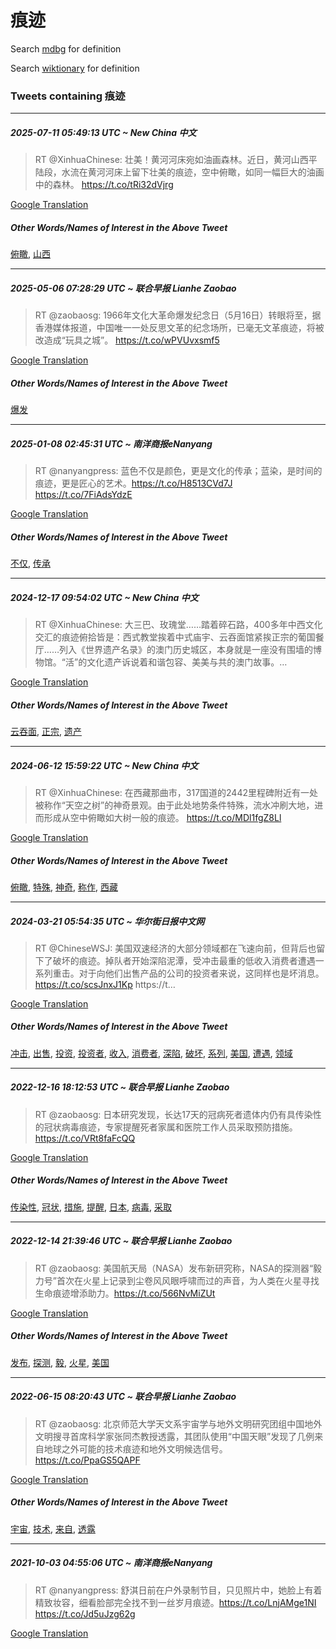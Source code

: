 # 痕迹

Search [mdbg](https://www.mdbg.net/chinese/dictionary?page=worddict&wdrst=0&wdqb=痕迹) for definition

Search [wiktionary](https://en.wiktionary.org/wiki/痕迹) for definition

### Tweets containing 痕迹

___
##### 2025-07-11 05:49:13 UTC ~ New China 中文
> RT @XinhuaChinese: 壮美！黄河河床宛如油画森林。近日，黄河山西平陆段，水流在黄河河床上留下壮美的痕迹，空中俯瞰，如同一幅巨大的油画中的森林。 https://t.co/tRi32dVjrg

[Google Translation](https://translate.google.com/?hi=en&tab=TT&sl=zh-CN&tl=en&op=translate&text=RT+%40XinhuaChinese%3A+%E5%A3%AE%E7%BE%8E%EF%BC%81%E9%BB%84%E6%B2%B3%E6%B2%B3%E5%BA%8A%E5%AE%9B%E5%A6%82%E6%B2%B9%E7%94%BB%E6%A3%AE%E6%9E%97%E3%80%82%E8%BF%91%E6%97%A5%EF%BC%8C%E9%BB%84%E6%B2%B3%E5%B1%B1%E8%A5%BF%E5%B9%B3%E9%99%86%E6%AE%B5%EF%BC%8C%E6%B0%B4%E6%B5%81%E5%9C%A8%E9%BB%84%E6%B2%B3%E6%B2%B3%E5%BA%8A%E4%B8%8A%E7%95%99%E4%B8%8B%E5%A3%AE%E7%BE%8E%E7%9A%84%E7%97%95%E8%BF%B9%EF%BC%8C%E7%A9%BA%E4%B8%AD%E4%BF%AF%E7%9E%B0%EF%BC%8C%E5%A6%82%E5%90%8C%E4%B8%80%E5%B9%85%E5%B7%A8%E5%A4%A7%E7%9A%84%E6%B2%B9%E7%94%BB%E4%B8%AD%E7%9A%84%E6%A3%AE%E6%9E%97%E3%80%82+https%3A%2F%2Ft.co%2FtRi32dVjrg)
##### Other Words/Names of Interest in the Above Tweet
[俯瞰](俯瞰.md), [山西](山西.md)
___
##### 2025-05-06 07:28:29 UTC ~ 联合早报 Lianhe Zaobao
> RT @zaobaosg: 1966年文化大革命爆发纪念日（5月16日）转眼将至，据香港媒体报道，中国唯一一处反思文革的纪念场所，已毫无文革痕迹，将被改造成“玩具之城”。 https://t.co/wPVUvxsmf5

[Google Translation](https://translate.google.com/?hi=en&tab=TT&sl=zh-CN&tl=en&op=translate&text=RT+%40zaobaosg%3A+1966%E5%B9%B4%E6%96%87%E5%8C%96%E5%A4%A7%E9%9D%A9%E5%91%BD%E7%88%86%E5%8F%91%E7%BA%AA%E5%BF%B5%E6%97%A5%EF%BC%885%E6%9C%8816%E6%97%A5%EF%BC%89%E8%BD%AC%E7%9C%BC%E5%B0%86%E8%87%B3%EF%BC%8C%E6%8D%AE%E9%A6%99%E6%B8%AF%E5%AA%92%E4%BD%93%E6%8A%A5%E9%81%93%EF%BC%8C%E4%B8%AD%E5%9B%BD%E5%94%AF%E4%B8%80%E4%B8%80%E5%A4%84%E5%8F%8D%E6%80%9D%E6%96%87%E9%9D%A9%E7%9A%84%E7%BA%AA%E5%BF%B5%E5%9C%BA%E6%89%80%EF%BC%8C%E5%B7%B2%E6%AF%AB%E6%97%A0%E6%96%87%E9%9D%A9%E7%97%95%E8%BF%B9%EF%BC%8C%E5%B0%86%E8%A2%AB%E6%94%B9%E9%80%A0%E6%88%90%E2%80%9C%E7%8E%A9%E5%85%B7%E4%B9%8B%E5%9F%8E%E2%80%9D%E3%80%82+https%3A%2F%2Ft.co%2FwPVUvxsmf5)
##### Other Words/Names of Interest in the Above Tweet
[爆发](爆发.md)
___
##### 2025-01-08 02:45:31 UTC ~ 南洋商报eNanyang
> RT @nanyangpress: 蓝色不仅是颜色，更是文化的传承；蓝染，是时间的痕迹，更是匠心的艺术。https://t.co/H8513CVd7J https://t.co/7FiAdsYdzE

[Google Translation](https://translate.google.com/?hi=en&tab=TT&sl=zh-CN&tl=en&op=translate&text=RT+%40nanyangpress%3A+%E8%93%9D%E8%89%B2%E4%B8%8D%E4%BB%85%E6%98%AF%E9%A2%9C%E8%89%B2%EF%BC%8C%E6%9B%B4%E6%98%AF%E6%96%87%E5%8C%96%E7%9A%84%E4%BC%A0%E6%89%BF%EF%BC%9B%E8%93%9D%E6%9F%93%EF%BC%8C%E6%98%AF%E6%97%B6%E9%97%B4%E7%9A%84%E7%97%95%E8%BF%B9%EF%BC%8C%E6%9B%B4%E6%98%AF%E5%8C%A0%E5%BF%83%E7%9A%84%E8%89%BA%E6%9C%AF%E3%80%82https%3A%2F%2Ft.co%2FH8513CVd7J+https%3A%2F%2Ft.co%2F7FiAdsYdzE)
##### Other Words/Names of Interest in the Above Tweet
[不仅](不仅.md), [传承](传承.md)
___
##### 2024-12-17 09:54:02 UTC ~ New China 中文
> RT @XinhuaChinese: 大三巴、玫瑰堂……踏着碎石路，400多年中西文化交汇的痕迹俯拾皆是：西式教堂挨着中式庙宇、云吞面馆紧挨正宗的葡国餐厅……列入《世界遗产名录》的澳门历史城区，本身就是一座没有围墙的博物馆。“活”的文化遗产诉说着和谐包容、美美与共的澳门故事。…

[Google Translation](https://translate.google.com/?hi=en&tab=TT&sl=zh-CN&tl=en&op=translate&text=RT+%40XinhuaChinese%3A+%E5%A4%A7%E4%B8%89%E5%B7%B4%E3%80%81%E7%8E%AB%E7%91%B0%E5%A0%82%E2%80%A6%E2%80%A6%E8%B8%8F%E7%9D%80%E7%A2%8E%E7%9F%B3%E8%B7%AF%EF%BC%8C400%E5%A4%9A%E5%B9%B4%E4%B8%AD%E8%A5%BF%E6%96%87%E5%8C%96%E4%BA%A4%E6%B1%87%E7%9A%84%E7%97%95%E8%BF%B9%E4%BF%AF%E6%8B%BE%E7%9A%86%E6%98%AF%EF%BC%9A%E8%A5%BF%E5%BC%8F%E6%95%99%E5%A0%82%E6%8C%A8%E7%9D%80%E4%B8%AD%E5%BC%8F%E5%BA%99%E5%AE%87%E3%80%81%E4%BA%91%E5%90%9E%E9%9D%A2%E9%A6%86%E7%B4%A7%E6%8C%A8%E6%AD%A3%E5%AE%97%E7%9A%84%E8%91%A1%E5%9B%BD%E9%A4%90%E5%8E%85%E2%80%A6%E2%80%A6%E5%88%97%E5%85%A5%E3%80%8A%E4%B8%96%E7%95%8C%E9%81%97%E4%BA%A7%E5%90%8D%E5%BD%95%E3%80%8B%E7%9A%84%E6%BE%B3%E9%97%A8%E5%8E%86%E5%8F%B2%E5%9F%8E%E5%8C%BA%EF%BC%8C%E6%9C%AC%E8%BA%AB%E5%B0%B1%E6%98%AF%E4%B8%80%E5%BA%A7%E6%B2%A1%E6%9C%89%E5%9B%B4%E5%A2%99%E7%9A%84%E5%8D%9A%E7%89%A9%E9%A6%86%E3%80%82%E2%80%9C%E6%B4%BB%E2%80%9D%E7%9A%84%E6%96%87%E5%8C%96%E9%81%97%E4%BA%A7%E8%AF%89%E8%AF%B4%E7%9D%80%E5%92%8C%E8%B0%90%E5%8C%85%E5%AE%B9%E3%80%81%E7%BE%8E%E7%BE%8E%E4%B8%8E%E5%85%B1%E7%9A%84%E6%BE%B3%E9%97%A8%E6%95%85%E4%BA%8B%E3%80%82%E2%80%A6)
##### Other Words/Names of Interest in the Above Tweet
[云吞面](云吞面.md), [正宗](正宗.md), [遗产](遗产.md)
___
##### 2024-06-12 15:59:22 UTC ~ New China 中文
> RT @XinhuaChinese: 在西藏那曲市，317国道的2442里程碑附近有一处被称作“天空之树”的神奇景观。由于此处地势条件特殊，流水冲刷大地，进而形成从空中俯瞰如大树一般的痕迹。 https://t.co/MDl1fgZ8Ll

[Google Translation](https://translate.google.com/?hi=en&tab=TT&sl=zh-CN&tl=en&op=translate&text=RT+%40XinhuaChinese%3A+%E5%9C%A8%E8%A5%BF%E8%97%8F%E9%82%A3%E6%9B%B2%E5%B8%82%EF%BC%8C317%E5%9B%BD%E9%81%93%E7%9A%842442%E9%87%8C%E7%A8%8B%E7%A2%91%E9%99%84%E8%BF%91%E6%9C%89%E4%B8%80%E5%A4%84%E8%A2%AB%E7%A7%B0%E4%BD%9C%E2%80%9C%E5%A4%A9%E7%A9%BA%E4%B9%8B%E6%A0%91%E2%80%9D%E7%9A%84%E7%A5%9E%E5%A5%87%E6%99%AF%E8%A7%82%E3%80%82%E7%94%B1%E4%BA%8E%E6%AD%A4%E5%A4%84%E5%9C%B0%E5%8A%BF%E6%9D%A1%E4%BB%B6%E7%89%B9%E6%AE%8A%EF%BC%8C%E6%B5%81%E6%B0%B4%E5%86%B2%E5%88%B7%E5%A4%A7%E5%9C%B0%EF%BC%8C%E8%BF%9B%E8%80%8C%E5%BD%A2%E6%88%90%E4%BB%8E%E7%A9%BA%E4%B8%AD%E4%BF%AF%E7%9E%B0%E5%A6%82%E5%A4%A7%E6%A0%91%E4%B8%80%E8%88%AC%E7%9A%84%E7%97%95%E8%BF%B9%E3%80%82+https%3A%2F%2Ft.co%2FMDl1fgZ8Ll)
##### Other Words/Names of Interest in the Above Tweet
[俯瞰](俯瞰.md), [特殊](特殊.md), [神奇](神奇.md), [称作](称作.md), [西藏](西藏.md)
___
##### 2024-03-21 05:54:35 UTC ~ 华尔街日报中文网
> RT @ChineseWSJ: 美国双速经济的大部分领域都在飞速向前，但背后也留下了破坏的痕迹。掉队者开始深陷泥潭，受冲击最重的低收入消费者遭遇一系列重击。对于向他们出售产品的公司的投资者来说，这同样也是坏消息。https://t.co/scsJnxJ1Kp https://t…

[Google Translation](https://translate.google.com/?hi=en&tab=TT&sl=zh-CN&tl=en&op=translate&text=RT+%40ChineseWSJ%3A+%E7%BE%8E%E5%9B%BD%E5%8F%8C%E9%80%9F%E7%BB%8F%E6%B5%8E%E7%9A%84%E5%A4%A7%E9%83%A8%E5%88%86%E9%A2%86%E5%9F%9F%E9%83%BD%E5%9C%A8%E9%A3%9E%E9%80%9F%E5%90%91%E5%89%8D%EF%BC%8C%E4%BD%86%E8%83%8C%E5%90%8E%E4%B9%9F%E7%95%99%E4%B8%8B%E4%BA%86%E7%A0%B4%E5%9D%8F%E7%9A%84%E7%97%95%E8%BF%B9%E3%80%82%E6%8E%89%E9%98%9F%E8%80%85%E5%BC%80%E5%A7%8B%E6%B7%B1%E9%99%B7%E6%B3%A5%E6%BD%AD%EF%BC%8C%E5%8F%97%E5%86%B2%E5%87%BB%E6%9C%80%E9%87%8D%E7%9A%84%E4%BD%8E%E6%94%B6%E5%85%A5%E6%B6%88%E8%B4%B9%E8%80%85%E9%81%AD%E9%81%87%E4%B8%80%E7%B3%BB%E5%88%97%E9%87%8D%E5%87%BB%E3%80%82%E5%AF%B9%E4%BA%8E%E5%90%91%E4%BB%96%E4%BB%AC%E5%87%BA%E5%94%AE%E4%BA%A7%E5%93%81%E7%9A%84%E5%85%AC%E5%8F%B8%E7%9A%84%E6%8A%95%E8%B5%84%E8%80%85%E6%9D%A5%E8%AF%B4%EF%BC%8C%E8%BF%99%E5%90%8C%E6%A0%B7%E4%B9%9F%E6%98%AF%E5%9D%8F%E6%B6%88%E6%81%AF%E3%80%82https%3A%2F%2Ft.co%2FscsJnxJ1Kp+https%3A%2F%2Ft%E2%80%A6)
##### Other Words/Names of Interest in the Above Tweet
[冲击](冲击.md), [出售](出售.md), [投资](投资.md), [投资者](投资者.md), [收入](收入.md), [消费者](消费者.md), [深陷](深陷.md), [破坏](破坏.md), [系列](系列.md), [美国](美国.md), [遭遇](遭遇.md), [领域](领域.md)
___
##### 2022-12-16 18:12:53 UTC ~ 联合早报 Lianhe Zaobao
> RT @zaobaosg: 日本研究发现，长达17天的冠病死者遗体内仍有具传染性的冠状病毒痕迹，专家提醒死者家属和医院工作人员采取预防措施。https://t.co/VRt8faFcQQ

[Google Translation](https://translate.google.com/?hi=en&tab=TT&sl=zh-CN&tl=en&op=translate&text=RT+%40zaobaosg%3A+%E6%97%A5%E6%9C%AC%E7%A0%94%E7%A9%B6%E5%8F%91%E7%8E%B0%EF%BC%8C%E9%95%BF%E8%BE%BE17%E5%A4%A9%E7%9A%84%E5%86%A0%E7%97%85%E6%AD%BB%E8%80%85%E9%81%97%E4%BD%93%E5%86%85%E4%BB%8D%E6%9C%89%E5%85%B7%E4%BC%A0%E6%9F%93%E6%80%A7%E7%9A%84%E5%86%A0%E7%8A%B6%E7%97%85%E6%AF%92%E7%97%95%E8%BF%B9%EF%BC%8C%E4%B8%93%E5%AE%B6%E6%8F%90%E9%86%92%E6%AD%BB%E8%80%85%E5%AE%B6%E5%B1%9E%E5%92%8C%E5%8C%BB%E9%99%A2%E5%B7%A5%E4%BD%9C%E4%BA%BA%E5%91%98%E9%87%87%E5%8F%96%E9%A2%84%E9%98%B2%E6%8E%AA%E6%96%BD%E3%80%82https%3A%2F%2Ft.co%2FVRt8faFcQQ)
##### Other Words/Names of Interest in the Above Tweet
[传染性](传染性.md), [冠状](冠状.md), [措施](措施.md), [提醒](提醒.md), [日本](日本.md), [病毒](病毒.md), [采取](采取.md)
___
##### 2022-12-14 21:39:46 UTC ~ 联合早报 Lianhe Zaobao
> RT @zaobaosg: 美国航天局（NASA）发布新研究称，NASA的探测器“毅力号”首次在火星上记录到尘卷风风眼呼啸而过的声音，为人类在火星寻找生命痕迹增添助力。https://t.co/566NvMiZUt

[Google Translation](https://translate.google.com/?hi=en&tab=TT&sl=zh-CN&tl=en&op=translate&text=RT+%40zaobaosg%3A+%E7%BE%8E%E5%9B%BD%E8%88%AA%E5%A4%A9%E5%B1%80%EF%BC%88NASA%EF%BC%89%E5%8F%91%E5%B8%83%E6%96%B0%E7%A0%94%E7%A9%B6%E7%A7%B0%EF%BC%8CNASA%E7%9A%84%E6%8E%A2%E6%B5%8B%E5%99%A8%E2%80%9C%E6%AF%85%E5%8A%9B%E5%8F%B7%E2%80%9D%E9%A6%96%E6%AC%A1%E5%9C%A8%E7%81%AB%E6%98%9F%E4%B8%8A%E8%AE%B0%E5%BD%95%E5%88%B0%E5%B0%98%E5%8D%B7%E9%A3%8E%E9%A3%8E%E7%9C%BC%E5%91%BC%E5%95%B8%E8%80%8C%E8%BF%87%E7%9A%84%E5%A3%B0%E9%9F%B3%EF%BC%8C%E4%B8%BA%E4%BA%BA%E7%B1%BB%E5%9C%A8%E7%81%AB%E6%98%9F%E5%AF%BB%E6%89%BE%E7%94%9F%E5%91%BD%E7%97%95%E8%BF%B9%E5%A2%9E%E6%B7%BB%E5%8A%A9%E5%8A%9B%E3%80%82https%3A%2F%2Ft.co%2F566NvMiZUt)
##### Other Words/Names of Interest in the Above Tweet
[发布](发布.md), [探测](探测.md), [毅](毅.md), [火星](火星.md), [美国](美国.md)
___
##### 2022-06-15 08:20:43 UTC ~ 联合早报 Lianhe Zaobao
> RT @zaobaosg: 北京师范大学天文系宇宙学与地外文明研究团组中国地外文明搜寻首席科学家张同杰教授透露，其团队使用“中国天眼”发现了几例来自地球之外可能的技术痕迹和地外文明候选信号。https://t.co/PpaGS5QAPF

[Google Translation](https://translate.google.com/?hi=en&tab=TT&sl=zh-CN&tl=en&op=translate&text=RT+%40zaobaosg%3A+%E5%8C%97%E4%BA%AC%E5%B8%88%E8%8C%83%E5%A4%A7%E5%AD%A6%E5%A4%A9%E6%96%87%E7%B3%BB%E5%AE%87%E5%AE%99%E5%AD%A6%E4%B8%8E%E5%9C%B0%E5%A4%96%E6%96%87%E6%98%8E%E7%A0%94%E7%A9%B6%E5%9B%A2%E7%BB%84%E4%B8%AD%E5%9B%BD%E5%9C%B0%E5%A4%96%E6%96%87%E6%98%8E%E6%90%9C%E5%AF%BB%E9%A6%96%E5%B8%AD%E7%A7%91%E5%AD%A6%E5%AE%B6%E5%BC%A0%E5%90%8C%E6%9D%B0%E6%95%99%E6%8E%88%E9%80%8F%E9%9C%B2%EF%BC%8C%E5%85%B6%E5%9B%A2%E9%98%9F%E4%BD%BF%E7%94%A8%E2%80%9C%E4%B8%AD%E5%9B%BD%E5%A4%A9%E7%9C%BC%E2%80%9D%E5%8F%91%E7%8E%B0%E4%BA%86%E5%87%A0%E4%BE%8B%E6%9D%A5%E8%87%AA%E5%9C%B0%E7%90%83%E4%B9%8B%E5%A4%96%E5%8F%AF%E8%83%BD%E7%9A%84%E6%8A%80%E6%9C%AF%E7%97%95%E8%BF%B9%E5%92%8C%E5%9C%B0%E5%A4%96%E6%96%87%E6%98%8E%E5%80%99%E9%80%89%E4%BF%A1%E5%8F%B7%E3%80%82https%3A%2F%2Ft.co%2FPpaGS5QAPF)
##### Other Words/Names of Interest in the Above Tweet
[宇宙](宇宙.md), [技术](技术.md), [来自](来自.md), [透露](透露.md)
___
##### 2021-10-03 04:55:06 UTC ~ 南洋商报eNanyang
> RT @nanyangpress: 舒淇日前在户外录制节目，只见照片中，她脸上有着精致妆容，细看脸部完全找不到一丝岁月痕迹。https://t.co/LnjAMge1NI https://t.co/Jd5uJzg62g

[Google Translation](https://translate.google.com/?hi=en&tab=TT&sl=zh-CN&tl=en&op=translate&text=RT+%40nanyangpress%3A+%E8%88%92%E6%B7%87%E6%97%A5%E5%89%8D%E5%9C%A8%E6%88%B7%E5%A4%96%E5%BD%95%E5%88%B6%E8%8A%82%E7%9B%AE%EF%BC%8C%E5%8F%AA%E8%A7%81%E7%85%A7%E7%89%87%E4%B8%AD%EF%BC%8C%E5%A5%B9%E8%84%B8%E4%B8%8A%E6%9C%89%E7%9D%80%E7%B2%BE%E8%87%B4%E5%A6%86%E5%AE%B9%EF%BC%8C%E7%BB%86%E7%9C%8B%E8%84%B8%E9%83%A8%E5%AE%8C%E5%85%A8%E6%89%BE%E4%B8%8D%E5%88%B0%E4%B8%80%E4%B8%9D%E5%B2%81%E6%9C%88%E7%97%95%E8%BF%B9%E3%80%82https%3A%2F%2Ft.co%2FLnjAMge1NI+https%3A%2F%2Ft.co%2FJd5uJzg62g)
